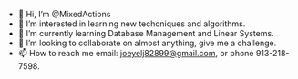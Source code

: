 - 👋 Hi, I’m @MixedActions
- 👀 I’m interested in learning new techcniques and algorithms.
- 🌱 I’m currently learning Database Management and Linear Systems.
- 💞️ I’m looking to collaborate on almost anything, give me a challenge. 
- 📫 How to reach me email: joeyelj82899@gmail.com, or phone 913-218-7598.

<!---
MixedActions/MixedActions is a ✨ special ✨ repository because its `README.md` (this file) appears on your GitHub profile.
You can click the Preview link to take a look at your changes.
--->

